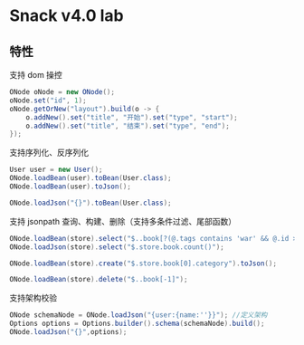 # Snack v4.0 lab

## 特性

支持 dom 操控

```java
ONode oNode = new ONode();
oNode.set("id", 1);
oNode.getOrNew("layout").build(o -> {
    o.addNew().set("title", "开始").set("type", "start");
    o.addNew().set("title", "结束").set("type", "end");
});
```

支持序列化、反序列化

```java
User user = new User();
ONode.loadBean(user).toBean(User.class);
ONode.loadBean(user).toJson();

ONode.loadJson("{}").toBean(User.class);
```

支持 jsonpath 查询、构建、删除（支持多条件过滤、尾部函数）

```java
ONode.loadBean(store).select("$..book[?(@.tags contains 'war' && @.id > 100)]").toBean(Book.class);
ONode.loadJson(store).select("$.store.book.count()");

ONode.loadBean(store).create("$.store.book[0].category").toJson();

ONode.loadBean(store).delete("$..book[-1]");
```

支持架构校验

```java
ONode schemaNode = ONode.loadJson("{user:{name:''}}"); //定义架构
Options options = Options.builder().schema(schemaNode).build();
ONode.loadJson("{}",options);
```